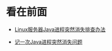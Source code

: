 看在前面
====

* <a href="https://my.oschina.net/u/4313749/blog/3358259">Linux服务器Java进程突然消失排查办法</a>

* <a href="https://developer.aliyun.com/article/657791">记一次Java进程突然消失问题</a>
